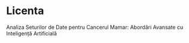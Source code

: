# Licenta
Analiza Seturilor de Date pentru Cancerul Mamar: Abordări Avansate cu Inteligență Artificială
